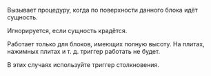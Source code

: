 Вызывает процедуру, когда по поверхности данного блока идёт сущность.

Игнорируется, если сущность крадётся.

Работает только для блоков, имеющих полную высоту. На плитах, нажимных плитах и т. д. триггер работать не будет.

В этих случаях используйте триггер столкновения.